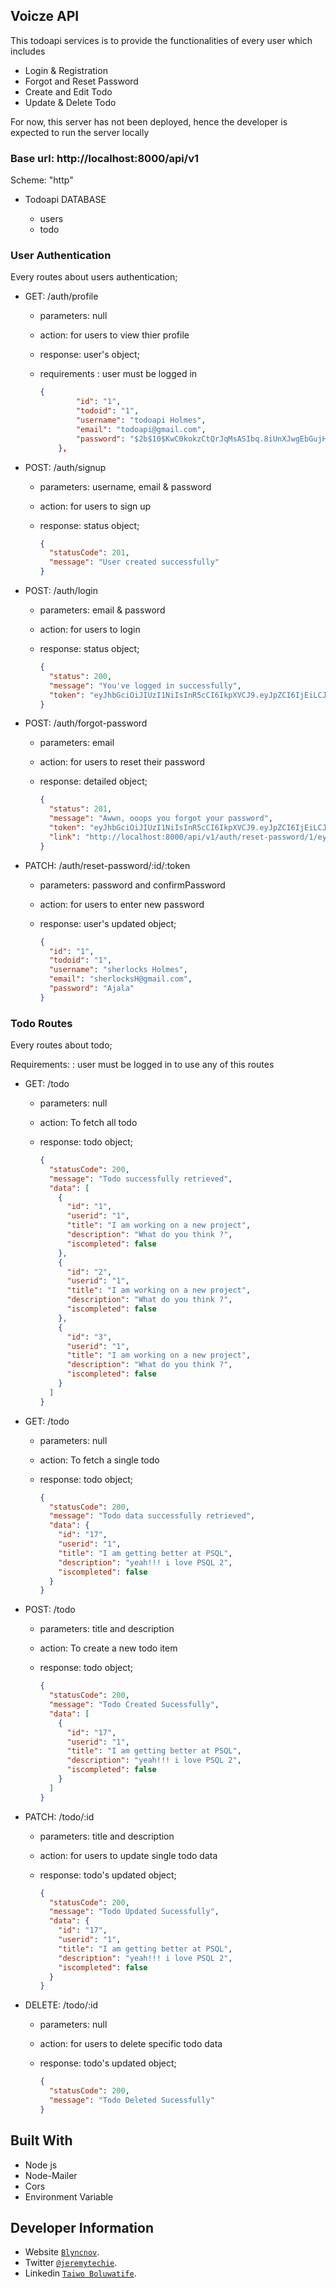 ## Voicze API

This todoapi services is to provide the functionalities of every user which includes

- Login & Registration
- Forgot and Reset Password
- Create and Edit Todo
- Update & Delete Todo

For now, this server has not been deployed, hence the developer is expected to run the server locally

### Base url: http://localhost:8000/api/v1

Scheme: "http"

- Todoapi DATABASE

  - users
  - todo

### User Authentication

Every routes about users authentication;

- GET: /auth/profile

  - parameters: null
  - action: for users to view thier profile
  - response: user's object;
  - requirements : user must be logged in

    ```json
    {
            "id": "1",
            "todoid": "1",
            "username": "todoapi Holmes",
            "email": "todoapi@gmail.com",
            "password": "$2b$10$KwC0kokzCtQrJqMsASIbq.8iUnXJwgEbGujHyDoEtji/TEqPqzvyO"
        },
    ```

- POST: /auth/signup

  - parameters: username, email & password
  - action: for users to sign up
  - response: status object;

    ```json
    {
      "statusCode": 201,
      "message": "User created successfully"
    }
    ```

- POST: /auth/login

  - parameters: email & password
  - action: for users to login
  - response: status object;

    ```json
    {
      "status": 200,
      "message": "You've logged in successfully",
      "token": "eyJhbGciOiJIUzI1NiIsInR5cCI6IkpXVCJ9.eyJpZCI6IjEiLCJ1c2VybmFtZSI6InNoZXJsb2NrcyBIb2xtZXMiLCJpYXQiOjE2NzAzNDY5MTEsImV4cCI6MTY3MDM0NzUxMX0.bPdj6eiuPFuamgls6Vur8XyFj5k4HfH61-TobYcEaoA"
    }
    ```

- POST: /auth/forgot-password

  - parameters: email
  - action: for users to reset their password
  - response: detailed object;

    ```json
    {
      "status": 201,
      "message": "Awwn, ooops you forgot your password",
      "token": "eyJhbGciOiJIUzI1NiIsInR5cCI6IkpXVCJ9.eyJpZCI6IjEiLCJlbWFpbCI6InNoZXJsb2Nrc0hAZ21haWwuY29tIiwiaWF0IjoxNjcwMzQ2ODk1LCJleHAiOjE2NzAzNDcxOTV9.JpfAGZfYrc8cAiVmybqYoE61PTkoQFQXcai8D9-jAaw",
      "link": "http://localhost:8000/api/v1/auth/reset-password/1/eyJhbGciOiJIUzI1NiIsInR5cCI6IkpXVCJ9.eyJpZCI6IjEiLCJlbWFpbCI6InNoZXJsb2Nrc0hAZ21haWwuY29tIiwiaWF0IjoxNjcwMzQ2ODk1LCJleHAiOjE2NzAzNDcxOTV9.JpfAGZfYrc8cAiVmybqYoE61PTkoQFQXcai8D9-jAaw"
    }
    ```

- PATCH: /auth/reset-password/:id/:token

  - parameters: password and confirmPassword
  - action: for users to enter new password
  - response: user's updated object;

    ```json
    {
      "id": "1",
      "todoid": "1",
      "username": "sherlocks Holmes",
      "email": "sherlocksH@gmail.com",
      "password": "Ajala"
    }
    ```

### Todo Routes

Every routes about todo;

Requirements: : user must be logged in to use any of this routes

- GET: /todo

  - parameters: null
  - action: To fetch all todo
  - response: todo object;

    ```json
    {
      "statusCode": 200,
      "message": "Todo successfully retrieved",
      "data": [
        {
          "id": "1",
          "userid": "1",
          "title": "I am working on a new project",
          "description": "What do you think ?",
          "iscompleted": false
        },
        {
          "id": "2",
          "userid": "1",
          "title": "I am working on a new project",
          "description": "What do you think ?",
          "iscompleted": false
        },
        {
          "id": "3",
          "userid": "1",
          "title": "I am working on a new project",
          "description": "What do you think ?",
          "iscompleted": false
        }
      ]
    }
    ```

- GET: /todo

  - parameters: null
  - action: To fetch a single todo
  - response: todo object;

    ```json
    {
      "statusCode": 200,
      "message": "Todo data successfully retrieved",
      "data": {
        "id": "17",
        "userid": "1",
        "title": "I am getting better at PSQL",
        "description": "yeah!!! i love PSQL 2",
        "iscompleted": false
      }
    }
    ```

- POST: /todo

  - parameters: title and description
  - action: To create a new todo item
  - response: todo object;

    ```json
    {
      "statusCode": 200,
      "message": "Todo Created Sucessfully",
      "data": [
        {
          "id": "17",
          "userid": "1",
          "title": "I am getting better at PSQL",
          "description": "yeah!!! i love PSQL 2",
          "iscompleted": false
        }
      ]
    }
    ```

- PATCH: /todo/:id

  - parameters: title and description
  - action: for users to update single todo data
  - response: todo's updated object;

    ```json
    {
      "statusCode": 200,
      "message": "Todo Updated Sucessfully",
      "data": {
        "id": "17",
        "userid": "1",
        "title": "I am getting better at PSQL",
        "description": "yeah!!! i love PSQL 2",
        "iscompleted": false
      }
    }
    ```

- DELETE: /todo/:id

  - parameters: null
  - action: for users to delete specific todo data
  - response: todo's updated object;

    ```json
    {
      "statusCode": 200,
      "message": "Todo Deleted Sucessfully"
    }
    ```

## Built With

- Node js
- Node-Mailer
- Cors
- Environment Variable

## Developer Information

- Website [`Blyncnov`](https://pro-blyncnov.vercel.app).
- Twitter [`@jeremytechie`](https://twitter.com/jeremytechie).
- Linkedin [`Taiwo Boluwatife`](https://linkedin.com/in/blyncnov).
